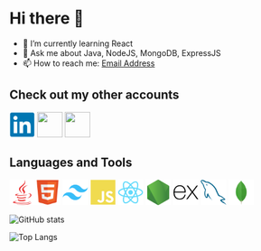 # Hi there 👋


- 🌱 I’m currently learning React
- 💬 Ask me about Java, NodeJS, MongoDB, ExpressJS
- 📫 How to reach me: <a href="mailto:inspiredrishabh@gmail.com">Email Address</a>

## Check out my other accounts
<a href="https://www.linkedin.com/in/rishabh-gupta-0924092a7/" style="text-decoration: none;"> <img src="https://raw.githubusercontent.com/devicons/devicon/ca28c779441053191ff11710fe24a9e6c23690d6/icons/linkedin/linkedin-original.svg" height=45 width=45> </a>
<a href="https://discordapp.com/users/1162039663104626758" style="text-decoration: none;"> <img src="https://cdn.prod.website-files.com/6257adef93867e50d84d30e2/636e0a6ca814282eca7172c6_icon_clyde_white_RGB.svg" height=45 width=45> </a>
<a href="https://leetcode.com/u/inspiredrishabh/" style="text-decoration: none;"> <img src="https://cdn.iconscout.com/icon/free/png-256/free-leetcode-logo-icon-download-in-svg-png-gif-file-formats--technology-social-media-vol-4-pack-logos-icons-2944960.png" height=45 width=45> </a>

## Languages and Tools
<img src="https://raw.githubusercontent.com/devicons/devicon/ca28c779441053191ff11710fe24a9e6c23690d6/icons/java/java-plain.svg" height=45 width=45><img src="https://raw.githubusercontent.com/devicons/devicon/ca28c779441053191ff11710fe24a9e6c23690d6/icons/html5/html5-original.svg" height=45 width=45>
<img src="https://raw.githubusercontent.com/devicons/devicon/ca28c779441053191ff11710fe24a9e6c23690d6/icons/tailwindcss/tailwindcss-original.svg" height=45 width=45>
<img src="https://raw.githubusercontent.com/devicons/devicon/ca28c779441053191ff11710fe24a9e6c23690d6/icons/javascript/javascript-plain.svg" height=45 width=45>
<img src="https://raw.githubusercontent.com/devicons/devicon/ca28c779441053191ff11710fe24a9e6c23690d6/icons/react/react-original.svg" height=45 width=45>
<img src="https://raw.githubusercontent.com/devicons/devicon/ca28c779441053191ff11710fe24a9e6c23690d6/icons/nodejs/nodejs-original.svg" height=45 width=45>
<img src="https://raw.githubusercontent.com/devicons/devicon/ca28c779441053191ff11710fe24a9e6c23690d6/icons/express/express-original.svg" height=45 width=45>
<img src="https://raw.githubusercontent.com/devicons/devicon/ca28c779441053191ff11710fe24a9e6c23690d6/icons/mysql/mysql-original.svg" height=45 width=45>
<img src="https://raw.githubusercontent.com/devicons/devicon/ca28c779441053191ff11710fe24a9e6c23690d6/icons/mongodb/mongodb-original.svg" height=45 width=45>

![GitHub stats](https://github-readme-stats.vercel.app/api?username=inspiredrishabh&show_icons=true&theme=radical)

![Top Langs](https://github-readme-stats.vercel.app/api/top-langs/?username=inspiredrishabh&hide_progress=true&theme=radical&layout=pie)
